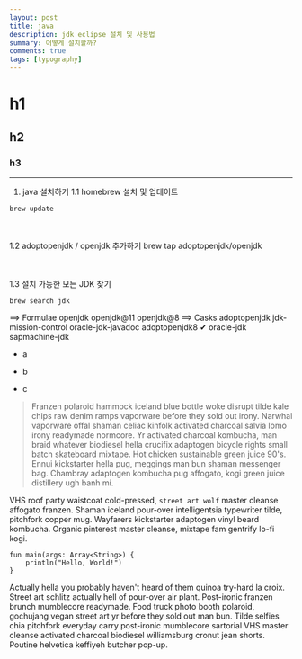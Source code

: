 ```yaml
---
layout: post
title: java 
description: jdk eclipse 설치 및 사용법
summary: 어떻게 설치할까?
comments: true
tags: [typography]
---
```


# h1

## h2

### h3

***

1. java 설치하기
1.1 homebrew 설치 및 업데이트
```
brew update
```

<br><br>1.2 adoptopenjdk / openjdk 추가하기
brew tap adoptopenjdk/openjdk

<br><br>1.3 설치 가능한 모든 JDK 찾기
```
brew search jdk
```
==> Formulae
openjdk                    openjdk@11                 openjdk@8
==> Casks
adoptopenjdk               jdk-mission-control        oracle-jdk-javadoc
adoptopenjdk8 ✔            oracle-jdk                 sapmachine-jdk


+ a
- b
* c

> Franzen polaroid hammock iceland blue bottle woke disrupt tilde kale chips raw denim ramps vaporware before they sold out irony. Narwhal vaporware offal shaman celiac kinfolk activated charcoal salvia lomo irony readymade normcore. Yr activated charcoal kombucha, man braid whatever biodiesel hella crucifix adaptogen bicycle rights small batch skateboard mixtape. Hot chicken sustainable green juice 90's. Ennui kickstarter hella pug, meggings man bun shaman messenger bag. Chambray adaptogen kombucha pug affogato, kogi green juice distillery ugh banh mi.

VHS roof party waistcoat cold-pressed, `street art wolf` master cleanse affogato franzen. Shaman iceland pour-over intelligentsia typewriter tilde, pitchfork copper mug. Wayfarers kickstarter adaptogen vinyl beard kombucha. Organic pinterest master cleanse, mixtape fam gentrify lo-fi kogi.

```
fun main(args: Array<String>) {
    println("Hello, World!")
}
```

Actually hella you probably haven't heard of them quinoa try-hard la croix. Street art schlitz actually hell of pour-over air plant. Post-ironic franzen brunch mumblecore readymade. Food truck photo booth polaroid, gochujang vegan street art yr before they sold out man bun. Tilde selfies chia pitchfork everyday carry post-ironic mumblecore sartorial VHS master cleanse activated charcoal biodiesel williamsburg cronut jean shorts. Poutine helvetica keffiyeh butcher pop-up.